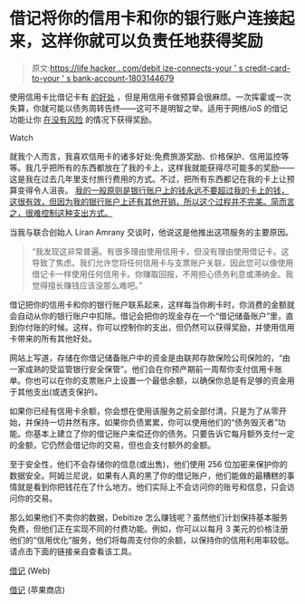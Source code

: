 # 借记将你的信用卡和你的银行账户连接起来，这样你就可以负责任地获得奖励

> 原文:[https://life hacker . com/debit ize-connects-your ' s credit-card-to-your ' s bank-account-1803144679](https://lifehacker.com/debitize-connects-your-credit-card-to-your-bank-account-1803144679)

使用信用卡比借记卡有 [的好处](http://lifehacker.com/top-10-ways-to-squeeze-more-rewards-out-of-your-credit-1771374664) ，但是用信用卡做预算会很麻烦。一次挥霍或一次失算，你就可能以债务周转告终——这可不是明智之举。适用于网络/ioS 的借记功能让你 [在没有风险](http://twocents.lifehacker.com/money-advice-not-everyone-agrees-on-using-credit-card-1594620799) 的情况下获得奖励。

Watch

就我个人而言，我喜欢信用卡的诸多好处:免费旅游奖励、价格保护、信用监控等等。我几乎把所有的东西都放在了我的卡上，这样我就能获得尽可能多的奖励——这是我在过去几年里支付旅行费用的方式。不过，把所有东西都记在我的卡上让预算变得令人沮丧。 [我的一般原则是银行账户上的钱永远不要超过我的卡上的钱，这很有效，但因为我的银行账户上还有其他开销，所以这个过程并不完美。简而言之，很难控制这种支出方式。](http://www.thewildwong.com/a-beginners-guide-to-travel-hacking-with-credit-card-rewards/)

当我与联合创始人 Liran Amrany 交谈时，他说这是他推出这项服务的主要原因。

> “我发现这非常普遍。有很多理由使用信用卡，但没有理由使用借记卡。这导致了焦虑。我们允许您将任何信用卡与支票账户关联，因此您可以像使用借记卡一样使用任何信用卡。你赚取回报，不用担心债务利息或滞纳金。我觉得擅长赚钱应该没那么难吧。”

借记把你的信用卡和你的银行账户联系起来，这样每当你刷卡时，你消费的金额就会自动从你的银行账户中扣除。借记会把你的现金存在一个“借记储备账户”里，直到你付账的时候。这样，你可以控制你的支出，但仍然可以获得奖励，并使用信用卡带来的所有其他好处。

网站上写道，存储在你借记储备账户中的资金是由联邦存款保险公司保险的，“由一家成熟的受监管银行安全保管”。他们会在你预产期前一周帮你支付信用卡账单。你也可以在你的支票账户上设置一个最低余额，以确保你总是有足够的资金用于其他支出(或透支保护)。

如果你已经有信用卡余额，你会想在使用该服务之前全部付清，只是为了从零开始，并保持一切井然有序。如果你负债累累，你可以使用他们的“债务毁灭者”功能。你基本上建立了你的借记账户来偿还你的债务。只要告诉它每月额外支付一定的金额，它仍然会借记你的交易，但也会支付额外的金额。

至于安全性，他们不会存储你的信息(或出售)，他们使用 256 位加密来保护你的数据安全。阿姆兰尼说，如果有人真的黑了你的借记账户，他们能做的最糟糕的事情就是看到你把钱花在了什么地方。他们实际上不会访问你的账号和信息，只会访问你的交易。

那么如果他们不卖你的数据，Debitize 怎么赚钱呢？虽然他们计划保持基本服务免费，但他们正在实现不同的付费功能。例如，你可以以每月 3 美元的价格注册他们的“信用优化”服务，他们将每周支付你的余额，以保持你的信用利用率较低。请点击下面的链接亲自查看该工具。

[借记](https://debitize.com/) (Web)

[借记](https://itunes.apple.com/us/app/debitize/id1224174438) (苹果商店)
